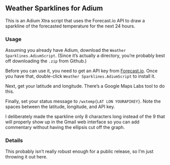 ## Weather Sparklines for Adium

This is an Adium Xtra script that uses the Forecast.io API to draw a sparkline of the forecasted temperature for the next 24 hours.

### Usage

Assuming you already have Adium, download the `Weather Sparklines.AdiumScript`. (Since it’s actually a directory, you’re probably best off downloading the `.zip` from Github.)

Before you can use it, you need to get an API key from [Forecast.io](https://developer.forecast.io/). Once you have that, double-click `Weather Sparklines.AdiumScript` to install it.

Next, get your latitude and longitude. There’s a Google Maps Labs tool to do this.

Finally, set your status message to `/wxtemp{LAT LON YOURAPIKEY}`. Note the spaces between the latitude, longitude, and API key.

I deliberately made the sparkline only 8 characters long instead of the 9 that will properly show up in the Gmail web interface so you can add commentary without having the ellipsis cut off the graph.

### Details

This probably isn’t really robust enough for a public release, so I’m just throwing it out here. 